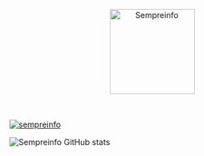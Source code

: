 <p align="center">
  <a href="https://github.com/sempreinfo/images/blob/main/logotipo.png">
    <img alt="Sempreinfo" height="150" src="https://github.com/sempreinfo/images/blob/main/logotipo.png">
  </a>  
</p><br>

[![sempreinfo](https://img.shields.io/website?label=sempreinfo.com.br&style=for-the-badge&url=https://www.sempreinfo.com.br/)](https://www.sempreinfo.com.br)

![Sempreinfo GitHub stats](https://github-readme-stats.vercel.app/api?username=sempreinfo&show_icons=true&hide=contribs,prs&count_private=true&theme=default#gh-light-mode-only)

<!--
<div> 
  <a href="https://www.youtube.com/channel/UC_-uuuZbY0AAt9CViNzvc-Q" target="_blank"><img src="https://img.shields.io/badge/YouTube-FF0000?style=for-the-badge&logo=youtube&logoColor=white" target="_blank"></a>
  <a href="https://instagram.com/rafaballerini" target="_blank"><img src="https://img.shields.io/badge/-Instagram-%23E4405F?style=for-the-badge&logo=instagram&logoColor=white" target="_blank"></a>
 	<a href="https://www.twitch.tv/rafaballerinii" target="_blank"><img src="https://img.shields.io/badge/Twitch-9146FF?style=for-the-badge&logo=twitch&logoColor=white" target="_blank"></a>
 <a href="https://discord.gg/wagxzStdcR" target="_blank"><img src="https://img.shields.io/badge/Discord-7289DA?style=for-the-badge&logo=discord&logoColor=white" target="_blank"></a> 
  <a href = "mailto:contatorafaballerini@gmail.com"><img src="https://img.shields.io/badge/-Gmail-%23333?style=for-the-badge&logo=gmail&logoColor=white" target="_blank"></a>
  <a href="https://www.linkedin.com/in/rafaella-ballerini-45875016a" target="_blank"><img src="https://img.shields.io/badge/-LinkedIn-%230077B5?style=for-the-badge&logo=linkedin&logoColor=white" target="_blank"></a> 
  
</div>
-->
